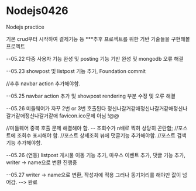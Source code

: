 # Nodejs0426
Nodejs practice

기본 crud부터 시작하여 결제기능 등 ***추후 프로젝트를 위한 기반 기술들을 구현해볼 프로젝트


--05.22 다중 사용자 기능 완성 및 posting 기능 기반 완성 및 mongodb 오류 해결

--05.23 showpost 및 listpost 기능 추가, Foundation commit

//추후 navbar action 추가해야함.

--05.25 navbar action 추가 및 showpost rendering 부분 수정 및 오류 해결

--05.26 미들웨어가 자꾸 2번 or 3번 호출된다 정신나갈거같애정신나갈거같애정신나갈거같애정신나갈거같애 favicon.ico문제 아님 !@@$%@#%!#%!@^&$

//미들웨어 중복 호출 문제 해결해야 함. -- 조회수가 n배로 찍혀 상당히 곤란함;
//포스트에 조회수 표시해야 함.
//포스트 상세조회 뷰에 댓글기능 추가해야함.
//포스트 검색기능 추가해야함.

--05.26 (연등) listpost 게시물 이동 기능 추가, 마우스 이벤트 추가, 댓글 기능 추가, writer -> name으로 변환 진행중

--05.27 writer -> name으로 변환, 작성자에 적용 그러나 동기처리를 해야만 값이 넘어감. --> 완료